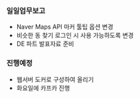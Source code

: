 ### 일일업무보고
- Naver Maps API 마커 툴팁 옵션 변경
- 비슷한 동 찾기 로그인 시 사용 가능하도록 변경
- DE 파트 발표자료 준비

### 진행예정
- 웹서버 도커로 구성하여 올리기
- 화요일에 카프카 진행